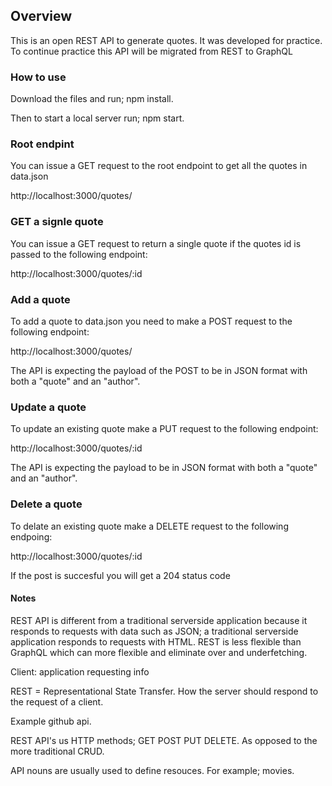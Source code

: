 ## Overview

This is an open REST API to generate quotes. It was developed for practice. To continue practice this API will be migrated from REST to GraphQL 

### How to use

Download the files and run; npm install.

Then to start a local server run; npm start. 

### Root endpint

You can issue a GET request to the root endpoint to get all the quotes in data.json

http://localhost:3000/quotes/

### GET a signle quote

You can issue a GET request to return a single quote if the quotes id is passed to the following endpoint:

http://localhost:3000/quotes/:id

### Add a quote

To add a quote to data.json you need to make a POST request to the following endpoint: 

http://localhost:3000/quotes/

The API is expecting the payload of the POST to be in JSON format with both a "quote" and an "author".

### Update a quote

To update an existing quote make a PUT request to the following endpoint:

http://localhost:3000/quotes/:id

The API is expecting the payload to be in JSON format with both a "quote" and an "author".

### Delete a quote

To delate an existing quote make a DELETE request to the following endpoing: 

http://localhost:3000/quotes/:id

If the post is succesful you will get a 204 status code


#### Notes

REST API is different from a traditional serverside application because it responds to requests with data such as JSON; a traditional serverside application responds to requests with HTML. REST is less flexible than GraphQL which can more flexible and eliminate over and underfetching.  

Client: application requesting info

REST = Representational State Transfer. How the server should respond to the request of a client. 

Example github api. 

REST API's us HTTP methods; GET POST PUT DELETE. As opposed to the more traditional CRUD. 

API nouns are usually used to define resouces. For example; movies. 


